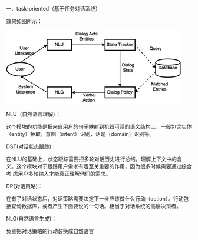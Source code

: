 一、task-oriented（基于任务对话系统）

效果如图所示：

  ![avatar](/Task-Oriented/description.png)
  
  NLU（自然语言理解）：
  
   这个模块的功能是把来自用户的句子映射到机器可读的语义结构上，一般包含实体（entity）抽取，意图（intent）识别，话题（domain）识别等。
  
  DST(对话状态跟踪)：  
   
   在NLU的基础上，状态跟踪需要把多轮对话历史进行总结，理解上下文中的含义。这个模块对于跟踪用户需求有着至关重要的作用，因为很多时候需要通过综合考
   虑用户多轮输入才能真正理解他们的需求。
    
  DP(对话策略)：
  
   在有了对话状态后，对话策略需要决定下一步应该做什么行动（action）。行动包括查询数据库，或者产生下面要说的一句话。相当于对话系统的高层决策者。
    
  NLG(自然语言生成)：
  
   负责把对话策略的行动装换成自然语言
    
  
  
  
  
  

